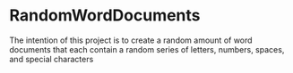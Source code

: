 # RandomWordDocuments
The intention of this project is to create a random amount of word documents that each contain a random series of letters, numbers, spaces, and special characters
